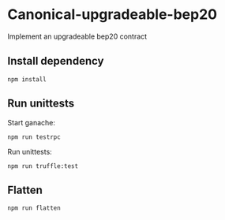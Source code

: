 # Canonical-upgradeable-bep20
Implement an upgradeable bep20 contract

## Install dependency

```shell script
npm install
```

## Run unittests

Start ganache:
```shell script
npm run testrpc
```

Run unittests:
```shell script
npm run truffle:test
```

## Flatten

```shell script
npm run flatten
```
